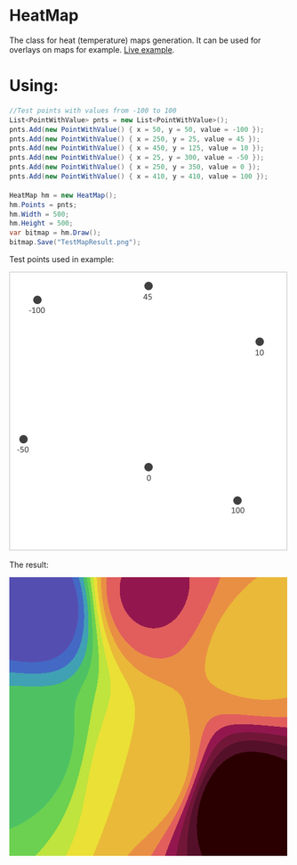 # HeatMap
The class for heat (temperature) maps generation. It can be used for overlays on maps for example. [Live example](https://квартиры-домики.рф/Карта-цен).



# Using:
```C#
//Test points with values from -100 to 100
List<PointWithValue> pnts = new List<PointWithValue>();
pnts.Add(new PointWithValue() { x = 50, y = 50, value = -100 });
pnts.Add(new PointWithValue() { x = 250, y = 25, value = 45 });
pnts.Add(new PointWithValue() { x = 450, y = 125, value = 10 });
pnts.Add(new PointWithValue() { x = 25, y = 300, value = -50 });
pnts.Add(new PointWithValue() { x = 250, y = 350, value = 0 });
pnts.Add(new PointWithValue() { x = 410, y = 410, value = 100 });

HeatMap hm = new HeatMap();
hm.Points = pnts;
hm.Width = 500;
hm.Height = 500;
var bitmap = hm.Draw();
bitmap.Save("TestMapResult.png");
```

Test points used in example:

![Test Points](https://raw.githubusercontent.com/d-sky/HeatMap/master/TestMapPoints.png)

The result:

![Result](https://raw.githubusercontent.com/d-sky/HeatMap/master/TestMapResult.png)
